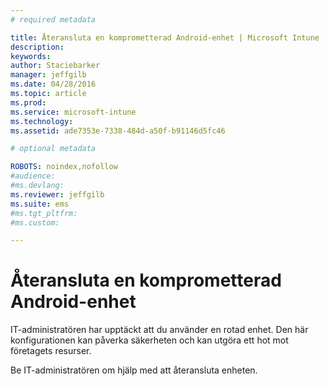 ```yaml
---
# required metadata

title: Återansluta en komprometterad Android-enhet | Microsoft Intune
description:
keywords:
author: Staciebarker
manager: jeffgilb
ms.date: 04/28/2016
ms.topic: article
ms.prod:
ms.service: microsoft-intune
ms.technology:
ms.assetid: ade7353e-7338-484d-a50f-b91146d5fc46

# optional metadata

ROBOTS: noindex,nofollow
#audience:
#ms.devlang:
ms.reviewer: jeffgilb
ms.suite: ems
#ms.tgt_pltfrm:
#ms.custom:

---
```


# Återansluta en komprometterad Android-enhet
IT-administratören har upptäckt att du använder en rotad enhet. Den här konfigurationen kan påverka säkerheten och kan utgöra ett hot mot företagets resurser.

Be IT-administratören om hjälp med att återansluta enheten.



<!--HONumber=May16_HO1-->


